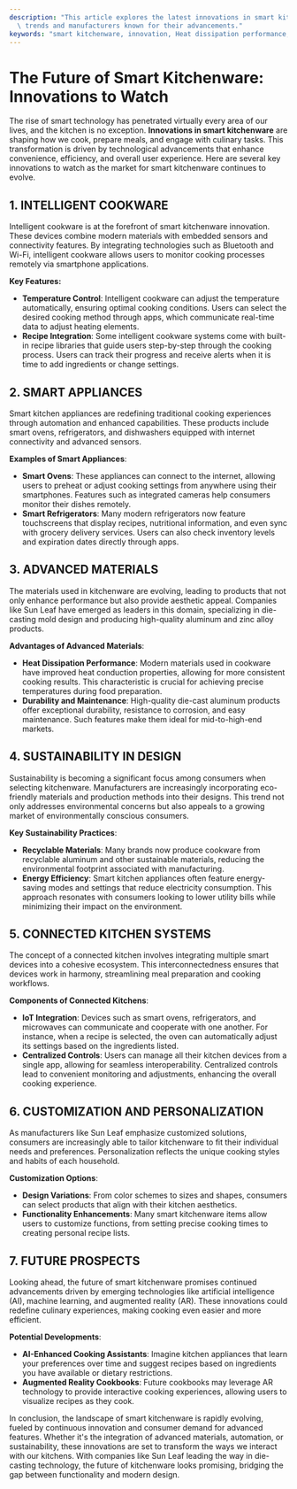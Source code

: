 ```yaml
---
description: "This article explores the latest innovations in smart kitchenware, focusing on technology\
  \ trends and manufacturers known for their advancements."
keywords: "smart kitchenware, innovation, Heat dissipation performance, Die casting process"
---
```

# The Future of Smart Kitchenware: Innovations to Watch

The rise of smart technology has penetrated virtually every area of our lives, and the kitchen is no exception. **Innovations in smart kitchenware** are shaping how we cook, prepare meals, and engage with culinary tasks. This transformation is driven by technological advancements that enhance convenience, efficiency, and overall user experience. Here are several key innovations to watch as the market for smart kitchenware continues to evolve.

## 1. INTELLIGENT COOKWARE

Intelligent cookware is at the forefront of smart kitchenware innovation. These devices combine modern materials with embedded sensors and connectivity features. By integrating technologies such as Bluetooth and Wi-Fi, intelligent cookware allows users to monitor cooking processes remotely via smartphone applications.

**Key Features:**
- **Temperature Control**: Intelligent cookware can adjust the temperature automatically, ensuring optimal cooking conditions. Users can select the desired cooking method through apps, which communicate real-time data to adjust heating elements.
- **Recipe Integration**: Some intelligent cookware systems come with built-in recipe libraries that guide users step-by-step through the cooking process. Users can track their progress and receive alerts when it is time to add ingredients or change settings.

## 2. SMART APPLIANCES

Smart kitchen appliances are redefining traditional cooking experiences through automation and enhanced capabilities. These products include smart ovens, refrigerators, and dishwashers equipped with internet connectivity and advanced sensors.

**Examples of Smart Appliances**:
- **Smart Ovens**: These appliances can connect to the internet, allowing users to preheat or adjust cooking settings from anywhere using their smartphones. Features such as integrated cameras help consumers monitor their dishes remotely.
- **Smart Refrigerators**: Many modern refrigerators now feature touchscreens that display recipes, nutritional information, and even sync with grocery delivery services. Users can also check inventory levels and expiration dates directly through apps.

## 3. ADVANCED MATERIALS

The materials used in kitchenware are evolving, leading to products that not only enhance performance but also provide aesthetic appeal. Companies like Sun Leaf have emerged as leaders in this domain, specializing in die-casting mold design and producing high-quality aluminum and zinc alloy products.

**Advantages of Advanced Materials**:
- **Heat Dissipation Performance**: Modern materials used in cookware have improved heat conduction properties, allowing for more consistent cooking results. This characteristic is crucial for achieving precise temperatures during food preparation.
- **Durability and Maintenance**: High-quality die-cast aluminum products offer exceptional durability, resistance to corrosion, and easy maintenance. Such features make them ideal for mid-to-high-end markets.

## 4. SUSTAINABILITY IN DESIGN

Sustainability is becoming a significant focus among consumers when selecting kitchenware. Manufacturers are increasingly incorporating eco-friendly materials and production methods into their designs. This trend not only addresses environmental concerns but also appeals to a growing market of environmentally conscious consumers.

**Key Sustainability Practices**:
- **Recyclable Materials**: Many brands now produce cookware from recyclable aluminum and other sustainable materials, reducing the environmental footprint associated with manufacturing.
- **Energy Efficiency**: Smart kitchen appliances often feature energy-saving modes and settings that reduce electricity consumption. This approach resonates with consumers looking to lower utility bills while minimizing their impact on the environment.

## 5. CONNECTED KITCHEN SYSTEMS

The concept of a connected kitchen involves integrating multiple smart devices into a cohesive ecosystem. This interconnectedness ensures that devices work in harmony, streamlining meal preparation and cooking workflows.

**Components of Connected Kitchens**:
- **IoT Integration**: Devices such as smart ovens, refrigerators, and microwaves can communicate and cooperate with one another. For instance, when a recipe is selected, the oven can automatically adjust its settings based on the ingredients listed.
- **Centralized Controls**: Users can manage all their kitchen devices from a single app, allowing for seamless interoperability. Centralized controls lead to convenient monitoring and adjustments, enhancing the overall cooking experience.

## 6. CUSTOMIZATION AND PERSONALIZATION

As manufacturers like Sun Leaf emphasize customized solutions, consumers are increasingly able to tailor kitchenware to fit their individual needs and preferences. Personalization reflects the unique cooking styles and habits of each household.

**Customization Options**:
- **Design Variations**: From color schemes to sizes and shapes, consumers can select products that align with their kitchen aesthetics.
- **Functionality Enhancements**: Many smart kitchenware items allow users to customize functions, from setting precise cooking times to creating personal recipe lists.

## 7. FUTURE PROSPECTS

Looking ahead, the future of smart kitchenware promises continued advancements driven by emerging technologies like artificial intelligence (AI), machine learning, and augmented reality (AR). These innovations could redefine culinary experiences, making cooking even easier and more efficient.

**Potential Developments**:
- **AI-Enhanced Cooking Assistants**: Imagine kitchen appliances that learn your preferences over time and suggest recipes based on ingredients you have available or dietary restrictions.
- **Augmented Reality Cookbooks**: Future cookbooks may leverage AR technology to provide interactive cooking experiences, allowing users to visualize recipes as they cook.

In conclusion, the landscape of smart kitchenware is rapidly evolving, fueled by continuous innovation and consumer demand for advanced features. Whether it's the integration of advanced materials, automation, or sustainability, these innovations are set to transform the ways we interact with our kitchens. With companies like Sun Leaf leading the way in die-casting technology, the future of kitchenware looks promising, bridging the gap between functionality and modern design.
